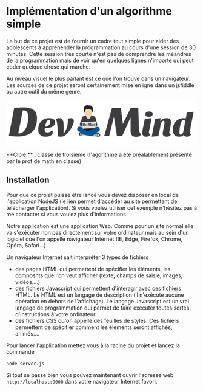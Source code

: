 # Implémentation d'un algorithme simple

Le but de ce projet est de fournir un cadre tout simple pour aider des adolescents à appréhender la programmation au cours d'une session de 30 minutes. Cette session très courte n'est pas de comprendre les méandres de la programmation mais de voir qu'en quelques lignes n'importe qui peut coder quelque chose qui marche.

Au niveau visuel le plus parlant est ce que l'on trouve dans un navigateur. Les sources de ce projet seront certainement mise en igne dans un jsfiddle ou autre outil du même genre.

![Dev-Mind](/src/assets/img/logo_1500.png)

**Cible ** : classe de troisième (l'agorithme a été préalablement présenté par le prof de math en classe)

## Installation

Pour que ce projet puisse être lancé vous devez disposer en local de l'application [NodeJS](https://nodejs.org/en/) (le lien permet d'accéder au site permettant de télécharger l'application). Si vous voulez utiliser cet exemple n'hésitez pas à me contacter si vous voulez plus d'informations.

Notre application est une application Web. Comme pour un site normal elle va s'exécuter non pas directement sur votre ordinateur mais au sein d'un logiciel que l'on appelle navigateur Internet (IE, Edge, Firefox, Chrome, Opéra, Safari...).

Un navigateur Internet sait interpréter 3 types de fichiers
* des pages HTML qui permettent de spécifier les éléments, les composnts que l'on veut afficher (texte, champs de saisie, images, vidéos....)
* des fichiers Javascript qui permettent d'interagir avec ces fichiers HTML. Le HTML est un langage de description (il n'exécute aucune opération en dehors de l'affichage). Le langage Javascript est un vrai langage de programmation qui permet de faire exécuter toutes sortes d'instructions à votre ordinateur
* des fichiers CSS qu'on appelle des feuilles de styles. Ces fichiers permettent de spécifier comment les élements seront affichés, animés....

Pour lancer l'application mettez vous à la racine du projet et lancez la commande

```
node server.js
```

Si tout se passe bien vous pouvez maintenant ouvrir l'adresse web `http://localhost:9000` dans votre navigateur Internet favori.